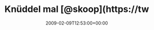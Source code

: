 ---
retweeted: false
source: <a href="http://twitter.com" rel="nofollow">Twitter Web Client</a>
entities:
  hashtags: []
  symbols: []
  user_mentions:
  - name: "@skoop@phpc.social"
    screen_name: skoop
    indices:
    - '12'
    - '18'
    id_str: '1524641'
    id: '1524641'
  urls: []
display_text_range:
- '0'
- '85'
favorite_count: '0'
id_str: '1191713902'
truncated: false
retweet_count: '0'
id: '1191713902'
created_at: Mon Feb 09 12:53:00 +0000 2009
favorited: false
full_text: Knüddel mal [@skoop](https://twitter.com/skoop)'s neues symfonyUnderControlPlugin
  in mein phpUc http://bit.ly/WBzO
lang: de
tags:
- pesos:twitter
date: '2009-02-09T12:53:00+00:00'
src: https://twitter.com/bascht/status/1191713902
original_url: https://twitter.com/bascht/status/1191713902
type: twitter_tweet
text: Knüddel mal [@skoop](https://twitter.com/skoop)'s neues symfonyUnderControlPlugin
  in mein phpUc http://bit.ly/WBzO
title: Knüddel mal [@skoop](https://tw

---